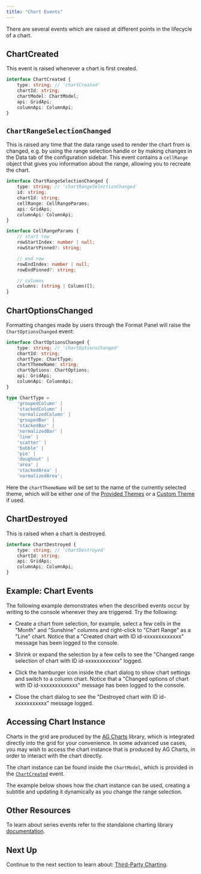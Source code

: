 ```yaml
---
title: "Chart Events"
---
```


There are several events which are raised at different points in the lifecycle of a chart.

## ChartCreated

This event is raised whenever a chart is first created.

```ts
interface ChartCreated {
    type: string; // 'chartCreated'
    chartId: string;
    chartModel: ChartModel;
    api: GridApi;
    columnApi: ColumnApi;
}
```

## `ChartRangeSelectionChanged`

This is raised any time that the data range used to render the chart from is changed, e.g. by using the range selection handle or by making changes in the Data tab of the configuration sidebar. This event contains a `cellRange` object that gives you information about the range, allowing you to recreate the chart.

```ts
interface ChartRangeSelectionChanged {
    type: string; // 'chartRangeSelectionChanged'
    id: string;
    chartId: string;
    cellRange: CellRangeParams;
    api: GridApi;
    columnApi: ColumnApi;
}

interface CellRangeParams {
    // start row
    rowStartIndex: number | null;
    rowStartPinned?: string;

    // end row
    rowEndIndex: number | null;
    rowEndPinned?: string;

    // columns
    columns: (string | Column)[];
}
```

## ChartOptionsChanged

Formatting changes made by users through the Format Panel will raise the `ChartOptionsChanged` event:

```ts
interface ChartOptionsChanged {
    type: string; // 'chartOptionsChanged'
    chartId: string;
    chartType: ChartType;
    chartThemeName: string;
    chartOptions: ChartOptions;
    api: GridApi;
    columnApi: ColumnApi;
}

type ChartType =
    'groupedColumn' |
    'stackedColumn' |
    'normalizedColumn' |
    'groupedBar' |
    'stackedBar' |
    'normalizedBar' |
    'line' |
    'scatter' |
    'bubble' |
    'pie' |
    'doughnut' |
    'area' |
    'stackedArea' |
    'normalizedArea';
```

Here the `chartThemeName` will be set to the name of the currently selected theme, which will be either
one of the [Provided Themes](/integrated-charts-customisation/#provided-themes) or
a [Custom Theme](/integrated-charts-customisation/#custom-chart-themes) if used.

## ChartDestroyed

This is raised when a chart is destroyed.

```ts
interface ChartDestroyed {
    type: string; // 'chartDestroyed'
    chartId: string;
    api: GridApi;
    columnApi: ColumnApi;
}
```

## Example: Chart Events

The following example demonstrates when the described events occur by writing to the console whenever they are triggered. Try the following:

- Create a chart from selection, for example, select a few cells in the "Month" and "Sunshine" columns and right-click to "Chart Range" as a "Line" chart. Notice that a "Created chart with ID id-xxxxxxxxxxxxx" message has been logged to the console.

- Shrink or expand the selection by a few cells to see the "Changed range selection of chart with ID id-xxxxxxxxxxxx" logged.

- Click the hamburger icon inside the chart dialog to show chart settings and switch to a column chart. Notice that a "Changed options of chart with ID id-xxxxxxxxxxxxx" message has been logged to the console.

- Close the chart dialog to see the "Destroyed chart with ID id-xxxxxxxxxxx" message logged.

<grid-example title='Events' name='events' type='generated' options='{ "enterprise": true }'></grid-example>

## Accessing Chart Instance

Charts in the grid are produced by the [AG Charts](/charts-overview/) library, which is integrated
directly into the grid for your convenience. In some advanced use cases, you may wish to access the chart
instance that is produced by AG Charts, in order to interact with the chart directly.

The chart instance can be found inside the `ChartModel`, which is provided in the [`ChartCreated`](#chartcreated) event.

The example below shows how the chart instance can be used, creating a subtitle and updating
it dynamically as you change the range selection.

<grid-example title='Accessing Chart Instance' name='accessing-chart-instance' type='generated' options='{ "enterprise": true }'></grid-example>

## Other Resources

To learn about series events refer to the standalone charting library [documentation](/integrated-charts-events/).

## Next Up

Continue to the next section to learn about: [Third-Party Charting](/third-party-charting/).
